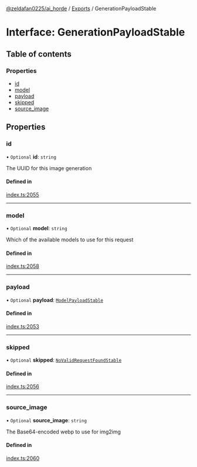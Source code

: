 [@zeldafan0225/ai_horde](../README.md) / [Exports](../modules.md) / GenerationPayloadStable

# Interface: GenerationPayloadStable

## Table of contents

### Properties

- [id](GenerationPayloadStable.md#id)
- [model](GenerationPayloadStable.md#model)
- [payload](GenerationPayloadStable.md#payload)
- [skipped](GenerationPayloadStable.md#skipped)
- [source\_image](GenerationPayloadStable.md#source_image)

## Properties

### id

• `Optional` **id**: `string`

The UUID for this image generation

#### Defined in

[index.ts:2055](https://github.com/ZeldaFan0225/ai_horde/blob/c593245/index.ts#L2055)

___

### model

• `Optional` **model**: `string`

Which of the available models to use for this request

#### Defined in

[index.ts:2058](https://github.com/ZeldaFan0225/ai_horde/blob/c593245/index.ts#L2058)

___

### payload

• `Optional` **payload**: [`ModelPayloadStable`](ModelPayloadStable.md)

#### Defined in

[index.ts:2053](https://github.com/ZeldaFan0225/ai_horde/blob/c593245/index.ts#L2053)

___

### skipped

• `Optional` **skipped**: [`NoValidRequestFoundStable`](NoValidRequestFoundStable.md)

#### Defined in

[index.ts:2056](https://github.com/ZeldaFan0225/ai_horde/blob/c593245/index.ts#L2056)

___

### source\_image

• `Optional` **source\_image**: `string`

The Base64-encoded webp to use for img2img

#### Defined in

[index.ts:2060](https://github.com/ZeldaFan0225/ai_horde/blob/c593245/index.ts#L2060)
